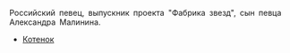 Российский певец, выпускник проекта "Фабрика звезд", сын певца Александра Малинина.

* [Котенок](Котенок)